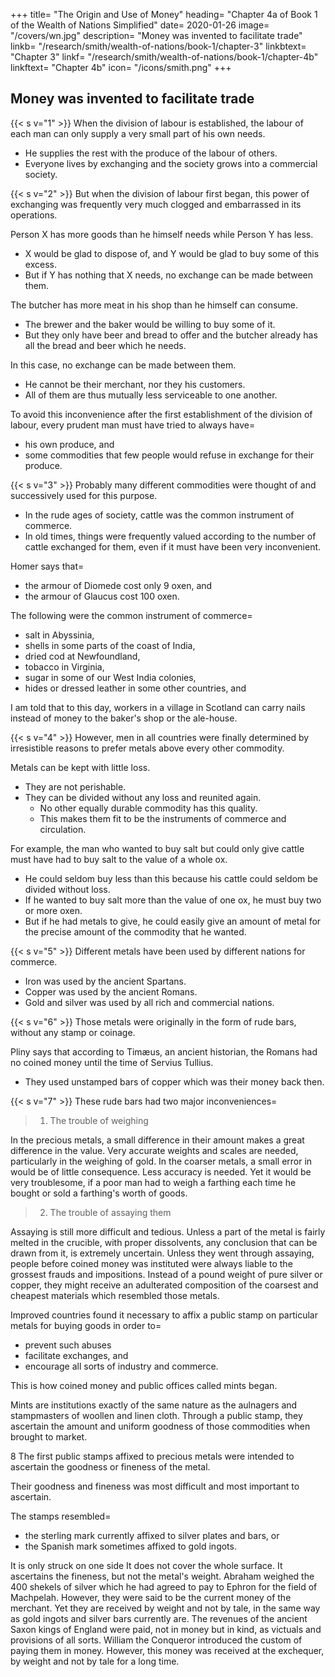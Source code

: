 +++
title=  "The Origin and Use of Money"
heading=  "Chapter 4a of Book 1 of the Wealth of Nations Simplified"
date=  2020-01-26
image=  "/covers/wn.jpg"
description=  "Money was invented to facilitate trade"
linkb=  "/research/smith/wealth-of-nations/book-1/chapter-3"
linkbtext=  "Chapter 3"
linkf=  "/research/smith/wealth-of-nations/book-1/chapter-4b"
linkftext=  "Chapter 4b"
icon=  "/icons/smith.png"
+++


## Money was invented to facilitate trade

{{< s v="1" >}} When the division of labour is established, the labour of each man can only supply a very small part of his own needs.
- He supplies the rest with the produce of the labour of others.
- Everyone lives by exchanging and the society grows into a commercial society.

{{< s v="2" >}} But when the division of labour first began, this power of exchanging was frequently very much clogged and embarrassed in its operations.

Person X has more goods than he himself needs while Person Y has less.
- X would be glad to dispose of, and Y would be glad to buy some of this excess.
- But if Y has nothing that X needs, no exchange can be made between them.

The butcher has more meat in his shop than he himself can consume.
- The brewer and the baker would be willing to buy some of it.
- But they only have beer and bread to offer and the butcher already has all the bread and beer which he needs.

In this case, no exchange can be made between them.
- He cannot be their merchant, nor they his customers.
- All of them are thus mutually less serviceable to one another.

To avoid this inconvenience after the first establishment of the division of labour, every prudent man must have tried to always have= 
- his own produce, and
- some commodities that few people would refuse in exchange for their produce.


{{< s v="3" >}} Probably many different commodities were thought of and successively used for this purpose.

- In the rude ages of society, cattle was the common instrument of commerce.
- In old times, things were frequently valued according to the number of cattle exchanged for them, even if it must have been very inconvenient.

Homer says that= 
- the armour of Diomede cost only 9 oxen, and
- the armour of Glaucus cost 100 oxen.

The following were the common instrument of commerce= 
- salt in Abyssinia,
- shells in some parts of the coast of India,
- dried cod at Newfoundland,
- tobacco in Virginia,
- sugar in some of our West India colonies,
- hides or dressed leather in some other countries, and

I am told that to this day, workers in a village in Scotland can carry nails instead of money to the baker's shop or the ale-house.


{{< s v="4" >}} However, men in all countries were finally determined by irresistible reasons to prefer metals above every other commodity.

Metals can be kept with little loss.
- They are not perishable.
- They can be divided without any loss and reunited again.
  - No other equally durable commodity has this quality.
  - This makes them fit to be the instruments of commerce and circulation.

For example, the man who wanted to buy salt but could only give cattle must have had to buy salt to the value of a whole ox.
- He could seldom buy less than this because his cattle could seldom be divided without loss.
- If he wanted to buy salt more than the value of one ox, he must buy two or more oxen.
- But if he had metals to give, he could easily give an amount of metal for the precise amount of the commodity that he wanted.


{{< s v="5" >}} Different metals have been used by different nations for commerce.
- Iron was used by the ancient Spartans.
- Copper was used by the ancient Romans.
- Gold and silver was used by all rich and commercial nations.


{{< s v="6" >}} Those metals were originally in the form of rude bars, without any stamp or coinage.

Pliny says that according to Timæus, an ancient historian, the Romans had no coined money until the time of Servius Tullius.
- They used unstamped bars of copper which was their money back then.


{{< s v="7" >}} These rude bars had two major inconveniences= 

> 1. The trouble of weighing

In the precious metals, a small difference in their amount makes a great difference in the value.
Very accurate weights and scales are needed, particularly in the weighing of gold.
In the coarser metals, a small error in would be of little consequence.
Less accuracy is needed.
Yet it would be very troublesome, if a poor man had to weigh a farthing each time he bought or sold a farthing's worth of goods.

> 2. The trouble of assaying them

Assaying is still more difficult and tedious.
Unless a part of the metal is fairly melted in the crucible, with proper dissolvents, any conclusion that can be drawn from it, is extremely uncertain.
Unless they went through assaying, people before coined money was instituted were always liable to the grossest frauds and impositions.
Instead of a pound weight of pure silver or copper, they might receive an adulterated composition of the coarsest and cheapest materials which resembled those metals.

Improved countries found it necessary to affix a public stamp on particular metals for buying goods in order to= 
- prevent such abuses
- facilitate exchanges, and
- encourage all sorts of industry and commerce.

This is how coined money and public offices called mints began.

Mints are institutions exactly of the same nature as the aulnagers and stampmasters of woollen and linen cloth.
Through a public stamp, they ascertain the amount and uniform goodness of those commodities when brought to market.

8 The first public stamps affixed to precious metals were intended to ascertain the goodness or fineness of the metal.

Their goodness and fineness was most difficult and most important to ascertain.

The stamps resembled= 
- the sterling mark currently affixed to silver plates and bars, or
- the Spanish mark sometimes affixed to gold ingots.

It is only struck on one side
It does not cover the whole surface.
It ascertains the fineness, but not the metal's weight.
Abraham weighed the 400 shekels of silver which he had agreed to pay to Ephron for the field of Machpelah.
However, they were said to be the current money of the merchant.
Yet they are received by weight and not by tale, in the same way as gold ingots and silver bars currently are.
The revenues of the ancient Saxon kings of England were paid, not in money but in kind, as victuals and provisions of all sorts.
William the Conqueror introduced the custom of paying them in money.
However, this money was received at the exchequer, by weight and not by tale for a long time.
